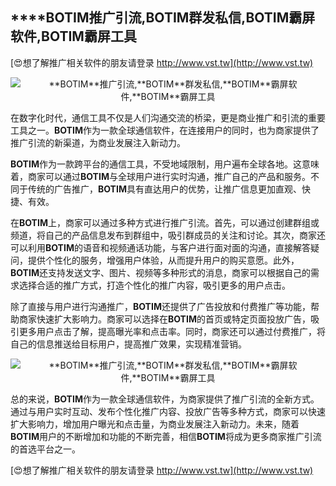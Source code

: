 ## ****BOTIM**推广引流,**BOTIM**群发私信,**BOTIM**霸屏软件,**BOTIM**霸屏工具**

[😍想了解推广相关软件的朋友请登录 http://www.vst.tw](http://www.vst.tw)

 <center><img src="https://vst.tw/MP4/tuiguang/png/6.png" alt="**BOTIM**推广引流,**BOTIM**群发私信,**BOTIM**霸屏软件,**BOTIM**霸屏工具"></center>

在数字化时代，通信工具不仅是人们沟通交流的桥梁，更是商业推广和引流的重要工具之一。**BOTIM**作为一款全球通信软件，在连接用户的同时，也为商家提供了推广引流的新渠道，为商业发展注入新动力。

**BOTIM**作为一款跨平台的通信工具，不受地域限制，用户遍布全球各地。这意味着，商家可以通过**BOTIM**与全球用户进行实时沟通，推广自己的产品和服务。不同于传统的广告推广，**BOTIM**具有直达用户的优势，让推广信息更加直观、快捷、有效。

在**BOTIM**上，商家可以通过多种方式进行推广引流。首先，可以通过创建群组或频道，将自己的产品信息发布到群组中，吸引群成员的关注和讨论。其次，商家还可以利用**BOTIM**的语音和视频通话功能，与客户进行面对面的沟通，直接解答疑问，提供个性化的服务，增强用户体验，从而提升用户的购买意愿。此外，**BOTIM**还支持发送文字、图片、视频等多种形式的消息，商家可以根据自己的需求选择合适的推广方式，打造个性化的推广内容，吸引更多的用户点击。

除了直接与用户进行沟通推广，**BOTIM**还提供了广告投放和付费推广等功能，帮助商家快速扩大影响力。商家可以选择在**BOTIM**的首页或特定页面投放广告，吸引更多用户点击了解，提高曝光率和点击率。同时，商家还可以通过付费推广，将自己的信息推送给目标用户，提高推广效果，实现精准营销。

 <center><img src="https://vst.tw/MP4/tuiguang/png/5.png" alt="**BOTIM**推广引流,**BOTIM**群发私信,**BOTIM**霸屏软件,**BOTIM**霸屏工具"></center>

总的来说，**BOTIM**作为一款全球通信软件，为商家提供了推广引流的全新方式。通过与用户实时互动、发布个性化推广内容、投放广告等多种方式，商家可以快速扩大影响力，增加用户曝光和点击量，为商业发展注入新动力。未来，随着**BOTIM**用户的不断增加和功能的不断完善，相信**BOTIM**将成为更多商家推广引流的首选平台之一。

[😍想了解推广相关软件的朋友请登录 http://www.vst.tw](http://www.vst.tw)



